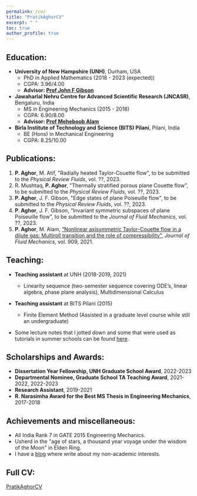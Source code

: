 ```yaml
---
permalink: /cv/
title: "PratikAghorCV"
excerpt: " "
toc: true
author_profile: true
---
```

## Education:
* **University of New Hampshire (UNH)**, Durham, USA 
    - PhD in Applied Mathematics (2018 - 2023 (expected))
    - CGPA: 3.96/4.00
    - **Advisor: [Prof John F Gibson](https://ceps.unh.edu/person/john-gibson)** 
* **Jawaharlal Nehru Centre for Advanced Scientific Research (JNCASR)**, Bengaluru, India
    - MS in Engineering Mechanics (2015 - 2018)
    - CGPA: 6.90/8.00
    - **Advisor: [Prof Meheboob Alam](https://www.jncasr.ac.in/faculty/meheboob/)**
* **Birla Institute of Technology and Science (BITS) Pilani**, Pilani, India
    - BE (Hons) in Mechanical Engineering
    - CGPA: 8.25/10.00

## Publications:
1. **P. Aghor**, M. Atif, "Radially heated Taylor-Couette flow", to be submitted to
the *Physical Review Fluids*, vol. ??, 2023. 
2. R. Mushtaq, **P. Aghor**, "Thermally stratified porous plane Couette flow", to be submitted to
the *Physical Review Fluids*, vol. ??, 2023.
3. **P. Aghor**, J. F. Gibson, "Edge states of plane Poiseuille flow", to be submitted to
the *Physical Review Fluids*, vol. ??, 2023. 
4. **P. Aghor**, J. F. Gibson, “Invariant symmetric subspaces of plane Poiseuille flow”, to be submitted to
the *Journal of Fluid Mechanics*, vol. ??, 2023. 
5. **P. Aghor**, M. Alam, [“Nonlinear axisymmetric Taylor-Couette flow in a dilute gas: Multiroll
transition and the role of compressibility”](https://www.cambridge.org/core/journals/journal-of-fluid-mechanics/article/abs/nonlinear-axisymmetric-taylorcouette-flow-in-a-dilute-gas-multiroll-transition-and-the-role-of-compressibility/B528D542F58FC12D8F666BA1207249FA), *Journal of Fluid Mechanics*, vol. 909, 2021.

## Teaching:
* **Teaching assistant** at UNH (2018-2019, 2021)
    - Linearity sequence (two-semester sequence covering ODE’s, linear algebra, phase plane analysis), Multidimensional Calculus
* **Teaching assistant** at BITS Pilani (2015)
    - Finite Element Method (Assisted in a graduate level course while still an undergraduate)

* Some lecture notes that I jotted down and some that were used as tutorials in summer schools can be found [here](https://github.com/PratikAghor/lec_notes). 

## Scholarships and Awards:
* **Dissertation Year Fellowship, UNH Graduate School Award**, 2022-2023
* **Departmental Nominee, Graduate School TA Teaching Award**, 2021-2022, 2022-2023
* **Research Assistant**, 2019-2021
* **R. Narasimha Award for the Best MS Thesis in Engineering Mechanics**, 2017-2018

## Achievements and miscellaneous:
* All India Rank 7 in GATE 2015 Engineering Mechanics. 
* Usherd in the "age of stars, a thousand year voyage under the wisdom of the Moon" in Elden Ring. 
* I have a [blog](https://sublimeplace.wordpress.com/) where write about my non-academic interests.

## Full CV:
[PratikAghorCV](http://pratikaghor.github.io/_pages/cv/PratikAghorCV.pdf)
